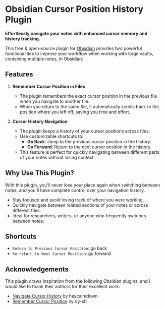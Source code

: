 # Obsidian Cursor Position History Plugin

**Effortlessly navigate your notes with enhanced cursor memory and history tracking.**

This free & open-source plugin for [Obsidian](https://obsidian.md) provides two powerful functionalities to improve your workflow when working with large vaults, containing multiple notes, in Obsidian:

## Features

1. **Remember Cursor Position in Files**
	- The plugin remembers the exact cursor position in the previous file when you navigate to another file.
	- When you return to the same file, it automatically scrolls back to the position where you left off, saving you time and effort.

2. **Cursor History Navigation**
	- The plugin keeps a history of your cursor positions across files.
	- Use customizable shortcuts to:
		- **Go Back**: Jump to the previous cursor position in the history.
		- **Go Forward**: Return to the next cursor position in the history.
	- This feature is perfect for quickly navigating between different parts of your notes without losing context.

## Why Use This Plugin?
With this plugin, you'll never lose your place again when switching between notes, and you'll have complete control over your navigation history.

- Stay focused and avoid losing track of where you were working.
- Quickly navigate between related sections of your notes or across different files.
- Ideal for researchers, writers, or anyone who frequently switches between notes.

## Shortcuts

- `Return to Previous Cursor Position`: go back
- `Re-return to Next Cursor Position`: go forward

## Acknowledgements

This plugin draws inspiration from the following Obsidian plugins, and I would like to thank their authors for their excellent work:

- [Navigate Cursor History](https://github.com/heycalmdown/navigate-cursor-history/) by heycalmdown
- [Remember Cursor Position](https://github.com/dy-sh/obsidian-remember-cursor-position/) by dy-sh
